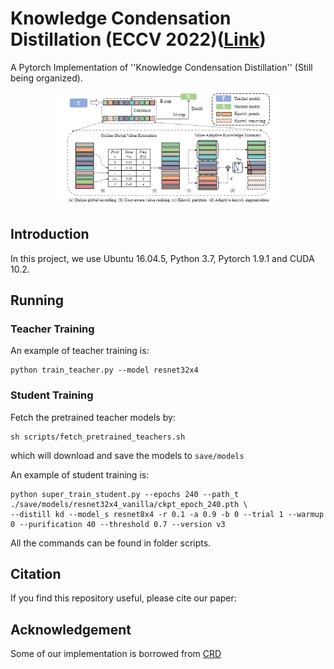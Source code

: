 # Knowledge Condensation Distillation (ECCV 2022)([Link](https://arxiv.org/abs/2207.05409))
A Pytorch Implementation of ''Knowledge Condensation Distillation'' (Still being organized). 

<div align=center><img src="img/framework.png" height = "60%" width = "70%"/></div>

## Introduction
In this project, we use Ubuntu 16.04.5, Python 3.7, Pytorch 1.9.1 and CUDA 10.2. 

## Running

### Teacher Training

An example of teacher training is:

```
python train_teacher.py --model resnet32x4
```
### Student Training

Fetch the pretrained teacher models by:

```
sh scripts/fetch_pretrained_teachers.sh
```
which will download and save the models to `save/models`

An example of student training is:

```
python super_train_student.py --epochs 240 --path_t ./save/models/resnet32x4_vanilla/ckpt_epoch_240.pth \
--distill kd --model_s resnet8x4 -r 0.1 -a 0.9 -b 0 --trial 1 --warmup 0 --purification 40 --threshold 0.7 --version v3
```

All the commands can be found in folder scripts.

## Citation

If you find this repository useful, please cite our paper:


## Acknowledgement

Some of our implementation is borrowed from [CRD](https://github.com/HobbitLong/RepDistiller)

